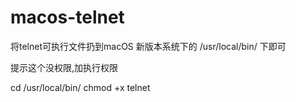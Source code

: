 # macos-telnet

将telnet可执行文件扔到macOS 新版本系统下的 /usr/local/bin/ 下即可

提示这个没权限,加执行权限

cd /usr/local/bin/
chmod +x telnet

